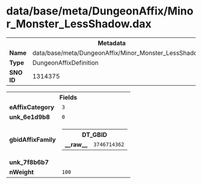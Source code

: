 <h1>data/base/meta/DungeonAffix/Minor_Monster_LessShadow.dax</h1><table><tr><th colspan="100%">Metadata</th></tr><tr><td><b>Name</b></td><td>data/base/meta/DungeonAffix/Minor_Monster_LessShadow.dax</td></tr><tr><td><b>Type</b></td><td>DungeonAffixDefinition</td></tr><tr><td><b>SNO ID</b></td><td>1314375</td></tr></table>

<table><tr><th colspan="100%">Fields</th></tr><tr><td><b>eAffixCategory</b></td><td><code>3</code></td></tr><tr><td><b>unk_6e1d9b8</b></td><td><code>0</code></td></tr><tr><td><b>gbidAffixFamily</b></td><td><table><tr><th colspan="100%">DT_GBID</th></tr><tr><td><b>__raw__</b></td><td><code>3746714362</code></td></tr></table>

</td></tr><tr><td><b>unk_7f8b6b7</b></td><td></td></tr><tr><td><b>nWeight</b></td><td><code>100</code></td></tr></table>

